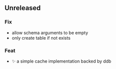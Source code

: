 <!--next-version-placeholder-->
## Unreleased

### Fix

- allow schema arguments to be empty
- only create table if not exists

### Feat

- :sparkles: a simple cache implementation backed by ddb
